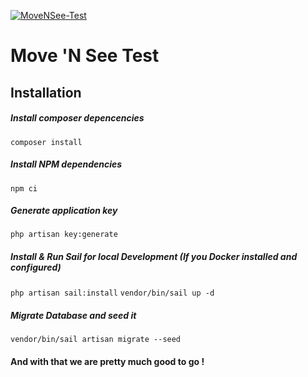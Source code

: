 [![MoveNSee-Test](https://github.com/ThobsChoucroute/movensee-test/actions/workflows/actions.yml/badge.svg)](https://github.com/ThobsChoucroute/movensee-test/actions/workflows/actions.yml)

# Move 'N See Test

## Installation

##### Install composer depencencies
``` composer install ```
##### Install NPM dependencies
``` npm ci ```
##### Generate application key
``` php artisan key:generate ```
##### Install & Run Sail for local Development (If you Docker installed and configured)
``` php artisan sail:install ```
``` vendor/bin/sail up -d ```
##### Migrate Database and seed it
``` vendor/bin/sail artisan migrate --seed ```

#### And with that we are pretty much good to go !
